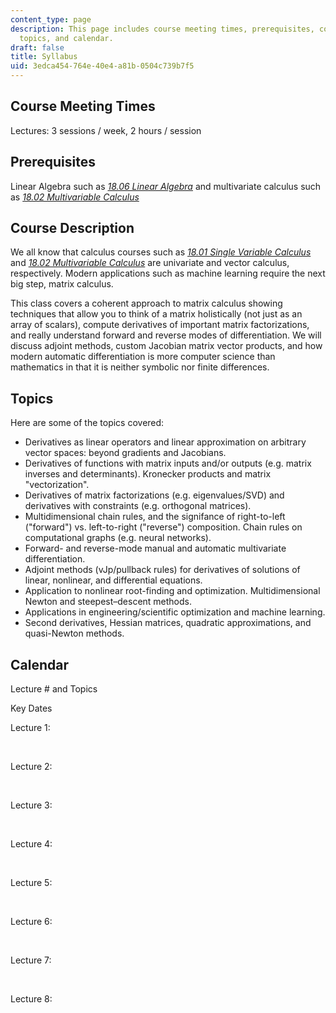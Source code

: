 ```yaml
---
content_type: page
description: This page includes course meeting times, prerequisites, course description,
  topics, and calendar.
draft: false
title: Syllabus
uid: 3edca454-764e-40e4-a81b-0504c739b7f5
---
```

## Course Meeting Times

Lectures: 3 sessions / week, 2 hours / session

## Prerequisites

Linear Algebra such as [*18.06 Linear Algebra*](https://old.ocw.mit.edu/courses/mathematics/18-06sc-linear-algebra-fall-2011/) and multivariate calculus such as [*18.02 Multivariable Calculus*](https://ocw.mit.edu/courses/18-02sc-multivariable-calculus-fall-2010/)

## Course Description

We all know that calculus courses such as [*18.01 Single Variable Calculus*](https://ocw.mit.edu/courses/18-01sc-single-variable-calculus-fall-2010/) and [*18.02 Multivariable Calculus*](https://ocw.mit.edu/courses/18-02sc-multivariable-calculus-fall-2010/) are univariate and vector calculus, respectively. Modern applications such as machine learning require the next big step, matrix calculus.

This class covers a coherent approach to matrix calculus showing techniques that allow you to think of a matrix holistically (not just as an array of scalars), compute derivatives of important matrix factorizations, and really understand forward and reverse modes of differentiation. We will discuss adjoint methods, custom Jacobian matrix vector products, and how modern automatic differentiation is more computer science than mathematics in that it is neither symbolic nor finite differences. 

## Topics

Here are some of the topics covered:

- Derivatives as linear operators and linear approximation on arbitrary vector spaces: beyond gradients and Jacobians.
- Derivatives of functions with matrix inputs and/or outputs (e.g. matrix inverses and determinants). Kronecker products and matrix "vectorization".
- Derivatives of matrix factorizations (e.g. eigenvalues/SVD) and derivatives with constraints (e.g. orthogonal matrices).
- Multidimensional chain rules, and the signifance of right-to-left ("forward") vs. left-to-right ("reverse") composition. Chain rules on computational graphs (e.g. neural networks).
- Forward- and reverse-mode manual and automatic multivariate differentiation.
- Adjoint methods (vJp/pullback rules) for derivatives of solutions of linear, nonlinear, and differential equations.
- Application to nonlinear root-finding and optimization. Multidimensional Newton and steepest–descent methods.
- Applications in engineering/scientific optimization and machine learning.
- Second derivatives, Hessian matrices, quadratic approximations, and quasi-Newton methods.

## Calendar

Lecture # and Topics

Key Dates

Lecture 1: 

 

Lecture 2: 

 

Lecture 3: 

 

Lecture 4: 

 

Lecture 5: 

 

Lecture 6: 

 

Lecture 7: 

 

Lecture 8: